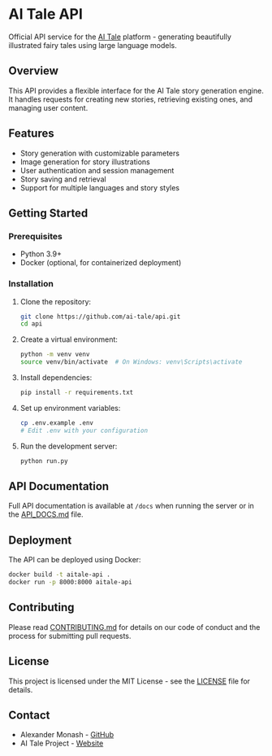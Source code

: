 # AI Tale API

Official API service for the [AI Tale](https://aitale.tech/) platform - generating beautifully illustrated fairy tales using large language models.

## Overview

This API provides a flexible interface for the AI Tale story generation engine. It handles requests for creating new stories, retrieving existing ones, and managing user content.

## Features

- Story generation with customizable parameters
- Image generation for story illustrations
- User authentication and session management
- Story saving and retrieval
- Support for multiple languages and story styles

## Getting Started

### Prerequisites

- Python 3.9+
- Docker (optional, for containerized deployment)

### Installation

1. Clone the repository:
   ```bash
   git clone https://github.com/ai-tale/api.git
   cd api
   ```

2. Create a virtual environment:
   ```bash
   python -m venv venv
   source venv/bin/activate  # On Windows: venv\Scripts\activate
   ```

3. Install dependencies:
   ```bash
   pip install -r requirements.txt
   ```

4. Set up environment variables:
   ```bash
   cp .env.example .env
   # Edit .env with your configuration
   ```

5. Run the development server:
   ```bash
   python run.py
   ```

## API Documentation

Full API documentation is available at `/docs` when running the server or in the [API_DOCS.md](./docs/API_DOCS.md) file.

## Deployment

The API can be deployed using Docker:

```bash
docker build -t aitale-api .
docker run -p 8000:8000 aitale-api
```

## Contributing

Please read [CONTRIBUTING.md](CONTRIBUTING.md) for details on our code of conduct and the process for submitting pull requests.

## License

This project is licensed under the MIT License - see the [LICENSE](LICENSE) file for details.

## Contact

- Alexander Monash - [GitHub](https://github.com/morfun95)
- AI Tale Project - [Website](https://aitale.tech/) 